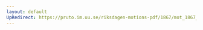 ```yaml
---
layout: default
UpRedirect: https://pruto.im.uu.se/riksdagen-motions-pdf/1867/mot_1867__ak__57/mot_1867__ak__57-002.pdf
---
```


